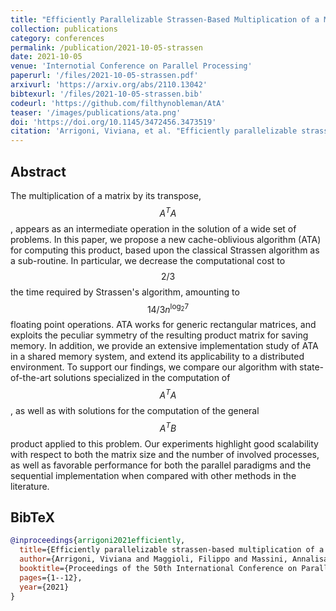 ```yaml
---
title: "Efficiently Parallelizable Strassen-Based Multiplication of a Matrix by its Transpose"
collection: publications
category: conferences
permalink: /publication/2021-10-05-strassen
date: 2021-10-05
venue: 'Internotial Conference on Parallel Processing'
paperurl: '/files/2021-10-05-strassen.pdf'
arxivurl: 'https://arxiv.org/abs/2110.13042'
bibtexurl: '/files/2021-10-05-strassen.bib'
codeurl: 'https://github.com/filthynobleman/AtA'
teaser: '/images/publications/ata.png'
doi: 'https://doi.org/10.1145/3472456.3473519'
citation: 'Arrigoni, Viviana, et al. "Efficiently parallelizable strassen-based multiplication of a matrix by its transpose." <i>Proceedings of the 50th International Conference on Parallel Processing.</i> 2021.'
---
```


## Abstract
The multiplication of a matrix by its transpose, $$A^TA$$, appears as an intermediate operation in the solution of a wide set of problems. In this paper, we propose a new cache-oblivious algorithm (ATA) for computing this product, based upon the classical Strassen algorithm as a sub-routine. In particular, we decrease the computational cost to $$2/3$$ the time required by Strassen's algorithm, amounting to $$14/3n^{\mathrm{log}_2 7}$$ floating point operations. ATA works for generic rectangular matrices, and exploits the peculiar symmetry of the resulting product matrix for saving memory. In addition, we provide an extensive implementation study of ATA in a shared memory system, and extend its applicability to a distributed environment. To support our findings, we compare our algorithm with state-of-the-art solutions specialized in the computation of $$A^TA$$, as well as with solutions for the computation of the general $$A^TB$$ product applied to this problem. Our experiments highlight good scalability with respect to both the matrix size and the number of involved processes, as well as favorable performance for both the parallel paradigms and the sequential implementation when compared with other methods in the literature.


## BibTeX
```bibtex
@inproceedings{arrigoni2021efficiently,
  title={Efficiently parallelizable strassen-based multiplication of a matrix by its transpose},
  author={Arrigoni, Viviana and Maggioli, Filippo and Massini, Annalisa and Rodol{\`a}, Emanuele},
  booktitle={Proceedings of the 50th International Conference on Parallel Processing},
  pages={1--12},
  year={2021}
}
```